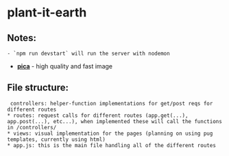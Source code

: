 # plant-it-earth

## Notes: 
    - `npm run devstart` will run the server with nodemon 
- __[pica](https://nodeca.github.io/pica/demo/)__ - high quality and fast image
## File structure:
     controllers: helper-function implementations for get/post reqs for different routes
    * routes: request calls for different routes (app.get(...), app.post(...), etc...), when implemented these will call the functions in /controllers/
    * views: visual implementation for the pages (planning on using pug templates, currently using html)
    * app.js: this is the main file handling all of the different routes

